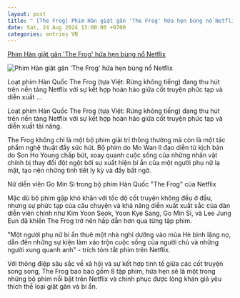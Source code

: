 ```yaml
---
layout: post
title: " [The Frog] Phim Hàn giật gân 'The Frog' hứa hẹn bùng nổ Netflix"
date: Sat, 24 Aug 2024 13:00:00 +0700
categories: entries VN
---
```

[Phim Hàn giật gân 'The Frog' hứa hẹn bùng nổ Netflix](https://thethaovanhoa.vn/phim-han-giat-gan-the-frog-hua-hen-bung-no-netflix-20240824115736652.htm)

![Phim Hàn giật gân 'The Frog' hứa hẹn bùng nổ Netflix](https://thethaovanhoa.mediacdn.vn/thumb_w/1200/372676912336973824/2024/8/24/1-17244752358661290818585-32-0-556-1000-crop-1724475266538465479566.jpg)

Loạt phim Hàn Quốc The Frog (tựa Việt: Rừng không tiếng) đang thu hút trên nền tảng Netflix với sự kết hợp hoàn hảo giữa cốt truyện phức tạp và diễn xuất ...

Loạt phim Hàn Quốc The Frog (tựa Việt: Rừng không tiếng) đang thu hút trên nền tảng Netflix với sự kết hợp hoàn hảo giữa cốt truyện phức tạp và diễn xuất tài năng.



The Frog không chỉ là một bộ phim giải trí thông thường mà còn là một tác phẩm nghệ thuật đầy sức hút. Bộ phim do Mo Wan Il đạo diễn từ kịch bản do Son Ho Young chấp bút, xoay quanh cuộc sống của những nhân vật chính bị thay đổi đột ngột bởi sự xuất hiện bí ẩn của một người phụ nữ lạ mặt, tạo nên những tình tiết ly kỳ và đầy bất ngờ.

Nữ diễn viên Go Min Si trong bộ phim Hàn Quốc "The Frog" của Netflix

Mặc dù bộ phim gặp khó khăn với tốc độ cốt truyện không đều ở đầu, nhưng sự phức tạp của câu chuyện và khả năng diễn xuất xuất sắc của dàn diễn viên chính như Kim Yoon Seok, Yoon Kye Sang, Go Min Si, và Lee Jung Eun đã khiến The Frog trở nên hấp dẫn hơn qua từng tập phim.

"Một người phụ nữ bí ẩn thuê một nhà nghỉ dưỡng vào mùa Hè bình lặng nọ, dẫn đến những sự kiện làm xáo trộn cuộc sống của người chủ và những người xung quanh anh" - trích tóm tắt phim trên Netflix.

Với thông điệp sâu sắc về xã hội và sự kết hợp tinh tế giữa các cốt truyện song song, The Frog bao bao gồm 8 tập phim, hứa hẹn sẽ là một trong những bộ phim nổi bật trên Netflix và chinh phục được lòng khán giả yêu thích thể loại giật gân và bí ẩn.

